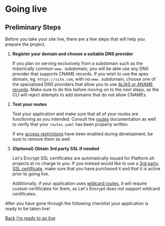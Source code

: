 # Going live

## Preliminary Steps

Before you take your site live, there are a few steps that will help you prepare the project.

1. **Register your domain and choose a suitable DNS provider**

    If you plan on serving exclusively from a subdomain such as the historically common `www.` subdomain, you will be able use any DNS provider that supports CNAME records. If you wish to use the apex domain, eg. `https://site.com`, with no `www.` subdomain, choose one of the specialized DNS providers that allow you to use [ALIAS or ANAME records](/golive/steps/dns.md). Make sure to do this before moving on to the next steps, as the CLI will reject attempts to add domains that do not allow CNAMEs.

2. **Test your routes**

    Test your application and make sure that all of your routes are functioning as you intended. Consult the [routes]() documentation as well to verify that your `routes.yaml` has been properly written.

    If any [access restrictions](/administration/web/configure-environment.md#http-access-control) have been enabled during development, be sure to remove them as well.

3. **(Optional) Obtain 3rd party SSL if needed**

    Let's Encrypt SSL certificates are automatically issued for Platform.sh projects at no charge to you. If you instead would like to use a [3rd party SSL certificate](/golive/steps/tls.md), make sure that you have purchased it and that it is active prior to going live.

    Additionally, if your application uses [wildcard routes](/golive/steps/tls.md), it will require custom certificates for them, as Let's Encrypt does not support wildcard certificates.

After you have gone through the following checklist your application is ready to be taken live!

<div class="buttons">
  <a href="#" class="prev-link button-link">Back</a>
  <a href="#" class="next-link button-link">I'm ready to go live</a>
</div>
